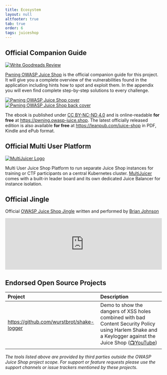 ```yaml
---
title: Ecosystem
layout: null
altfooter: true
tab: true
order: 6
tags: juiceshop
---
```


## Official Companion Guide

[![Write Goodreads Review](https://img.shields.io/badge/goodreads-write%20review-47129532.svg)](https://www.goodreads.com/review/edit/47129532)

[Pwning OWASP Juice Shop](https://leanpub.com/juice-shop) is the
official companion guide for this project. It will give you a complete
overview of the vulnerabilities found in the application including hints
how to spot and exploit them. In the appendix you will even find
complete step-by-step solutions to every challenge.

[![Pwning OWASP Juice Shop cover](https://raw.githubusercontent.com/juice-shop/pwning-juice-shop/master/cover_small.jpg)](https://leanpub.com/juice-shop)
[![Pwning OWASP Juice Shop back cover](https://raw.githubusercontent.com/juice-shop/pwning-juice-shop/master/back_small.jpg)](https://leanpub.com/juice-shop)

The ebook is published under
[CC BY-NC-ND 4.0](https://creativecommons.org/licenses/by-nc-nd/4.0/)
and is online-readable **for free** at
<https://pwning.owasp-juice.shop>. The latest officially released
edition is also available **for free** at
<https://leanpub.com/juice-shop> in PDF, Kindle and ePub format.

## Official Multi User Platform

[![MultiJuicer Logo](https://raw.githubusercontent.com/juice-shop/multi-juicer/master/images/images/multijuicer-with-text.png?sanitize=true)](https://github.com/juice-shop/multi-juicer)

Multi User Juice Shop Platform to run separate Juice Shop instances for training or CTF participants on a central Kubernetes cluster. [MultiJuicer](https://github.com/juice-shop/multi-juicer) comes with a built-in leader board and its own dedicated Juice Balancer for instance isolation. 

## Official Jingle

Official
[OWASP Juice Shop Jingle](https://soundcloud.com/braimee/owasp-juice-shop-jingle)
written and performed by
[Brian Johnson](https://github.com/braimee)

<iframe width="100%" height="166" scrolling="no" frameborder="no" allow="autoplay" src="https://w.soundcloud.com/player/?url=https%3A//api.soundcloud.com/tracks/771984076&color=%23ff5500&auto_play=false&hide_related=false&show_comments=true&show_user=true&show_reposts=false&show_teaser=true"></iframe>

## Endorsed Open Source Projects

| Project                                     | Description                                                                                                                                                                           |
|:--------------------------------------------|:--------------------------------------------------------------------------------------------------------------------------------------------------------------------------------------|
| <https://github.com/wurstbrot/shake-logger> | Demo to show the dangers of XSS holes combined with bad Content Security Policy using Harlem Shake and a Keylogger against the Juice Shop ([📺YouTube](https://youtu.be/Msi52Kicb-w)) |

_The tools listed above are provided by third parties outside the
OWASP Juice Shop project scope. For support or feature requests please
use the support channels or issue trackers mentioned by these projects._
